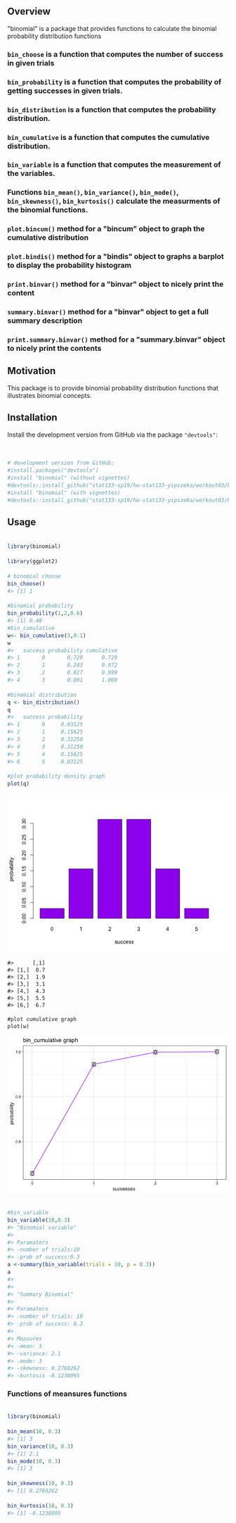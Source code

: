 
Overview
--------

"binomial" is a package that provides functions to calculate the binomial probability distribution functions

### `bin_choose` is a function that computes the number of success in given trials

### `bin_probability` is a function that computes the probability of getting successes in given trials.

### `bin_distribution` is a function that computes the probability distribution.

### `bin_cumulative` is a function that computes the cumulative distribution.

### `bin_variable` is a function that computes the measurement of the variables.

### Functions `bin_mean()`, `bin_variance()`, `bin_mode()`, `bin_skewness()`, `bin_kurtosis()` calculate the measurments of the binomial functions.

### `plot.bincum()` method for a "bincum" object to graph the cumulative distribution

### `plot.bindis()` method for a "bindis" object to graphs a barplot to display the probability histogram

### `print.binvar()` method for a "binvar" object to nicely print the content

### `summary.binvar()` method for a "binvar" object to get a full summary description

### `print.summary.binvar()` method for a "summary.binvar" object to nicely print the contents

Motivation
----------

This package is to provide binomial probability distribution functions that illustrates binomial concepts.

Installation
------------

Install the development version from GitHub via the package `"devtools"`:

``` r


# development version from GitHub:
#install.packages("devtools") 
#install "binomial" (without vignettes)
#devtools::install_github("stat133-sp19/hw-stat133-yipszeka/workout03/binomial")
#install "binomial" (with vignettes)
#devtools::install_github("stat133-sp19/hw-stat133-yipszeka/workout03/binomial", build_vignettes = TRUE)
```

Usage
-----

``` r

library(binomial)

library(ggplot2)

# binomial choose 
bin_choose()
#> [1] 1

#binomial probability 
bin_probability(1,2,0.6)
#> [1] 0.48
#bin_cumulative
w<- bin_cumulative(3,0.1)
w
#>   success probability cumulative
#> 1       0       0.729      0.729
#> 2       1       0.243      0.972
#> 3       2       0.027      0.999
#> 4       3       0.001      1.000

#binomial distribution
q <- bin_distribution()
q
#>   success probability
#> 1       0     0.03125
#> 2       1     0.15625
#> 3       2     0.31250
#> 4       3     0.31250
#> 5       4     0.15625
#> 6       5     0.03125

#plot probability density graph
plot(q)
```

![](README-unnamed-chunk-3-1.png)

    #>      [,1]
    #> [1,]  0.7
    #> [2,]  1.9
    #> [3,]  3.1
    #> [4,]  4.3
    #> [5,]  5.5
    #> [6,]  6.7

    #plot cumulative graph
    plot(w)

![](README-unnamed-chunk-3-2.png)

``` r

#bin_variable
bin_variable(10,0.3)
#> "Binomial variable"
#> 
#> Paramaters
#> -number of trials:10 
#> -prob of success:0.3
a <-summary(bin_variable(trials = 10, p = 0.3))
a
#> 
#> 
#> "Summary Binomial"
#> 
#> Paramaters
#> -number of trials: 10 
#> -prob of success: 0.3 
#> 
#> Measures
#> -mean: 3 
#> -variance: 2.1 
#> -mode: 3 
#> -skewness: 0.2760262 
#> -kurtosis -0.1238095
```

### Functions of meansures functions

``` r

library(binomial)

bin_mean(10, 0.3)
#> [1] 3
bin_variance(10, 0.3)
#> [1] 2.1
bin_mode(10, 0.3)
#> [1] 3

bin_skewness(10, 0.3)
#> [1] 0.2760262

bin_kurtosis(10, 0.3)
#> [1] -0.1238095
```
